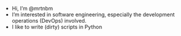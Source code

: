 - Hi, I’m @mrtnbm
- I’m interested in software engineering, especially the development operations (DevOps) involved.
- I like to write (dirty) scripts in Python

<!---
mrtnbm/mrtnbm is a ✨ special ✨ repository because its `README.md` (this file) appears on your GitHub profile.
You can click the Preview link to take a look at your changes.
--->
